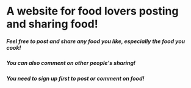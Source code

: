 # A website for food lovers posting and sharing food!
##### Feel free to post and share any food you like, especially the food you cook!
##### You can also comment on other people's sharing!
##### You need to sign up first to post or comment on food!
